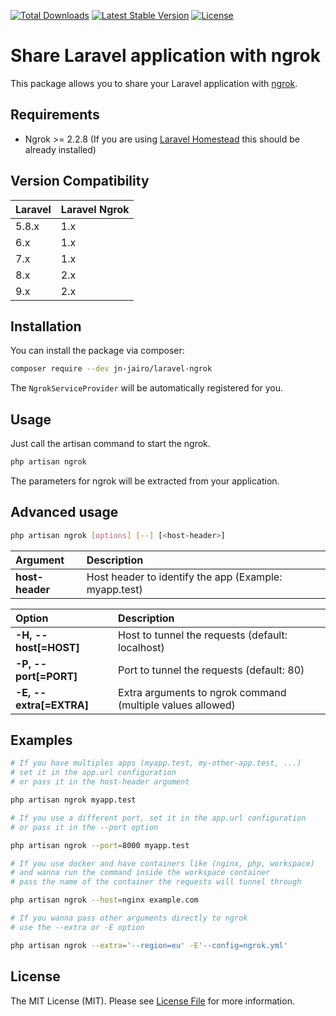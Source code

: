 [![Total Downloads](https://poser.pugx.org/jn-jairo/laravel-ngrok/downloads)](https://packagist.org/packages/jn-jairo/laravel-ngrok)
[![Latest Stable Version](https://poser.pugx.org/jn-jairo/laravel-ngrok/v/stable)](https://packagist.org/packages/jn-jairo/laravel-ngrok)
[![License](https://poser.pugx.org/jn-jairo/laravel-ngrok/license)](https://packagist.org/packages/jn-jairo/laravel-ngrok)

# Share Laravel application with ngrok

This package allows you to share your Laravel application with [ngrok](https://ngrok.com).

## Requirements

- Ngrok >= 2.2.8 (If you are using [Laravel Homestead](https://laravel.com/docs/homestead) this should be already installed)

## Version Compatibility

 Laravel  | Laravel Ngrok
:---------|:----------
 5.8.x    | 1.x
 6.x      | 1.x
 7.x      | 1.x
 8.x      | 2.x
 9.x      | 2.x

## Installation

You can install the package via composer:

```bash
composer require --dev jn-jairo/laravel-ngrok
```

The `NgrokServiceProvider` will be automatically registered for you.

## Usage

Just call the artisan command to start the ngrok.

```bash
php artisan ngrok
```

The parameters for ngrok will be extracted from your application.

## Advanced usage

```bash
php artisan ngrok [options] [--] [<host-header>]
```

 Argument        | Description
:----------------|:------------------------------------------------------
 **host-header** | Host header to identify the app (Example: myapp.test)

 Option                  | Description
:------------------------|:-----------------------------------------------------------
 **-H, --host[=HOST]**   | Host to tunnel the requests (default: localhost)
 **-P, --port[=PORT]**   | Port to tunnel the requests (default: 80)
 **-E, --extra[=EXTRA]** | Extra arguments to ngrok command (multiple values allowed)


## Examples

```bash
# If you have multiples apps (myapp.test, my-other-app.test, ...)
# set it in the app.url configuration
# or pass it in the host-header argument

php artisan ngrok myapp.test

# If you use a different port, set it in the app.url configuration
# or pass it in the --port option

php artisan ngrok --port=8000 myapp.test

# If you use docker and have containers like (nginx, php, workspace)
# and wanna run the command inside the workspace container
# pass the name of the container the requests will tunnel through

php artisan ngrok --host=nginx example.com

# If you wanna pass other arguments directly to ngrok
# use the --extra or -E option

php artisan ngrok --extra='--region=eu' -E'--config=ngrok.yml'

```

## License

The MIT License (MIT). Please see [License File](LICENSE.md) for more information.
